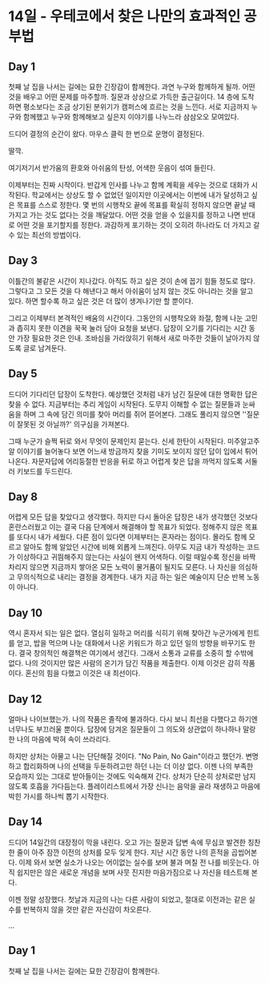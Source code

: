 # 14일 - 우테코에서 찾은 나만의 효과적인 공부법

## Day 1

첫째 날 집을 나서는 길에는 묘한 긴장감이 함께한다. 과연 누구와 함께하게 될까. 어떤 것을 배우고 어떤 문제를 마주할까. 질문과 상상으로 가득한 출근길이다. 14 층에 도착하면 평소보다는 조금 상기된 분위기가 캠퍼스에 흐르는 것을 느낀다. 서로 지금까지 누구와 함께했고 누구와 함께해보고 싶은지 이야기를 나누느라 삼삼오오 모여있다.

드디어 결정의 순간이 왔다. 마우스 클릭 한 번으로 운명이 결정된다.

딸깍.

여기저기서 반가움의 환호와 아쉬움의 탄성, 어색한 웃음이 섞여 들린다.

이제부터는 진짜 시작이다. 반갑게 인사를 나누고 함께 계획을 세우는 것으로 대화가 시작된다. 학교에서는 상상도 할 수 없었던 일이지만 이곳에서는 이번에 내가 달성하고 싶은 목표를 스스로 정한다. 몇 번의 시행착오 끝에 목표를 확실히 정하지 않으면 끝날 때 가지고 가는 것도 없다는 것을 깨달았다. 어떤 것을 얻을 수 있을지를 정하고 나면 반대로 어떤 것을 포기할지를 정한다. 과감하게 포기하는 것이 오히려 하나라도 더 가지고 갈 수 있는 최선의 방법이다.

## Day 3

이틀간의 불같은 시간이 지나갔다. 아직도 하고 싶은 것이 손에 꼽기 힘들 정도로 많다. 그렇다고 그 모든 것을 다 해낸다고 해서 아쉬움이 남지 않는 것도 아니라는 것을 알고 있다. 하면 할수록 하고 싶은 것은 더 많이 생겨나기만 할 뿐이다.

그리고 이제부터 본격적인 배움의 시간이다. 그동안의 시행착오와 좌절, 함께 나눈 고민과 좁히지 못한 이견을 꾹꾹 눌러 담아 요청을 보낸다. 답장이 오기를 기다리는 시간 동안 가장 필요한 것은 인내. 조바심을 가라앉히기 위해서 새로 마주한 것들이 날아가지 않도록 글로 남겨둔다.

## Day 5

드디어 기다리던 답장이 도착한다. 예상했던 것처럼 내가 남긴 질문에 대한 명확한 답은 찾을 수 없다. 지금부터는 추리 게임이 시작된다. 도무지 이해할 수 없는 질문들과 눈싸움을 하며 그 속에 담긴 의미를 찾아 머리를 쥐어 뜯어본다. 그래도 풀리지 않으면 ''질문이 잘못된 것 아닐까?' 의구심을 가져본다.

그때 누군가 슬쩍 뒤로 와서 무엇이 문제인지 묻는다. 신세 한탄이 시작된다. 미주알고주알 이야기를 늘어놓다 보면 어느새 방금까지 찾을 기미도 보이지 않던 답이 입에서 튀어나온다. 자문자답에 어리둥절한 반응을 뒤로 하고 어렵게 찾은 답을 까먹지 않도록 서둘러 키보드를 두드린다.

## Day 8

어렵게 모든 답을 찾았다고 생각했다. 하지만 다시 돌아온 답장은 내가 생각했던 것보다 혼란스러웠고 이는 결국 다음 단계에서 해결해야 할 목표가 되었다. 정해주지 않은 목표를 또다시 내가 세웠다. 다른 점이 있다면 이제부터는 혼자라는 점이다. 몰라도 함께 모르고 알아도 함께 알았던 시간에 비해 외롭게 느껴진다. 아무도 지금 내가 작성하는 코드가 이상하다고 귀띔해주지 않는다는 사실이 왠지 어색하다. 이럴 때일수록 정신을 바짝 차리지 않으면 지금까지 쌓아온 모든 노력이 물거품이 될지도 모른다. 나 자신을 의심하고 무의식적으로 내리는 결정을 경계한다. 내가 지금 하는 일은 예술이지 단순 반복 노동이 아니다. 

## Day 10

역시 혼자서 되는 일은 없다. 열심히 일하고 머리를 식히기 위해 찾아간 누군가에게 힌트를 얻고, 밥을 먹으며 나눈 대화에서 나온 키워드가 하고 있던 일의 방향을 바꾸기도 한다. 결국 창의적인 해결책은 여기에서 생긴다. 그래서 소통과 교류를 소중히 할 수밖에 없다. 나의 것이지만 많은 사람의 온기가 담긴 작품을 제출한다. 이제 이것은 감히 작품이다. 혼신의 힘을 다했고 이것은 내 최선이다.

## Day 12

얼마나 나이브했는가. 나의 작품은 졸작에 불과하다. 다시 보니 최선을 다했다고 하기엔 너무나도 부끄러울 뿐이다. 답장에 담겨온 질문들이 그 의도와 상관없이 하나하나 말랑한 나의 마음에 박혀 속이 쓰라리다.

하지만 상처는 아물고 나는 단단해질 것이다. "No Pain, No Gain"이라고 했던가. 변명하고 합리화하며 나의 선택을 두둔하려고만 하던 나는 더 이상 없다. 이젠 나의 부족한 모습까지 있는 그대로 받아들이는 것에도 익숙해져 간다. 상처가 단순히 상처로만 남지 않도록 호흡을 가다듬는다. 플레이리스트에서 가장 신나는 음악을 골라 재생하고 마음에 박힌 가시를 하나씩 뽑기 시작한다. 

## Day 14

드디어 14일간의 대장정이 막을 내린다. 오고 가는 질문과 답변 속에 무심코 발견한 칭찬 한 줄이 아주 잠깐 이전의 상처를 모두 잊게 한다. 지난 시간 동안 나의 흔적을 곱씹어본다. 이제 와서 보면 실소가 나오는 어이없는 실수를 보며 불과 며칠 전 나를 비웃는다. 아직 쉽지만은 않은 새로운 개념을 보며 사뭇 진지한 마음가짐으로 나 자신을 테스트해 본다. 

이젠 정말 성장했다. 첫날과 지금의 나는 다른 사람이 되었고, 절대로 이전과는 같은 실수를 반복하지 않을 것만 같은 자신감이 차오른다.

...

## Day 1

첫째 날 집을 나서는 길에는 묘한 긴장감이 함께한다. 
